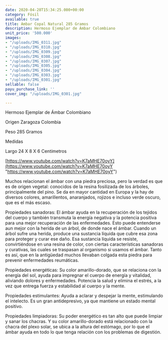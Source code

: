 ```yaml
---
date: 2020-04-28T15:34:25.000+00:00
category: Fósil
available: true
title: Ambar Copal Natural 285 Gramos
description: Hermoso Ejemplar de Ámbar Colombiano
unit_price: '500.000'
images:
- "/uploads/IMG_0311.jpg"
- "/uploads/IMG_0310.jpg"
- "/uploads/IMG_0309.jpg"
- "/uploads/IMG_0308.jpg"
- "/uploads/IMG_0307.jpg"
- "/uploads/IMG_0305.jpg"
- "/uploads/IMG_0304.jpg"
- "/uploads/IMG_0303.jpg"
- "/uploads/IMG_0301.jpg"
sellable: false
payu_purchase_link: ''
cover_img: "/uploads/IMG_0301.jpg"

---
```

Hermoso Ejemplar de Ámbar Colombiano

Origen Zaragoza Colombia

Peso 285 Gramos

Medidas

Largo 24 X 8 X 6 Centímetros

[https://www.youtube.com/watch?v=K7aMHE70oyY](https://www.youtube.com/watch?v=K7aMHE70oyY "https://www.youtube.com/watch?v=K7aMHE70oyY")

Muchos relacionan el ámbar con una piedra preciosa, pero la verdad es que es de origen vegetal: conocidos de la resina fosilizada de los árboles, principalmente del pino. Se da en mayor cantidad en Europa y la hay de diversos colores, amarillentos, anaranjados, rojizos e incluso verde oscuro, que es el más escaso.

Propiedades sanadoras: El ámbar ayuda en la recuperación de los tejidos del cuerpo y también transmuta la energía negativa y la potencia positiva para una mejor recuperación de las enfermedades. Esto puede entenderse aun mejor con la herida de un árbol, de donde nace el ámbar. Cuando un árbol sufre una herida, produce una sustancia líquida que cubre esa zona para proteger y curar ese daño. Esa sustancia líquida se resiste, convirtiéndose en una resina de color, con ciertas características sanadoras y curativas, las cuales se traspasan al organismo si usamos el ámbar. Tanto es así, que en la antigüedad muchos llevaban colgada esta piedra para prevenir enfermedades reumáticas.

Propiedades energéticas: Su color amarillo-dorado, que se relaciona con la energía del sol, ayuda para impregnar el cuerpo de energía y vitalidad, aliviando dolores y enfermedades. Potencia la salud y elimina el estrés, a la vez que entrega fuerza y ​​estabilidad al cuerpo y la mente.

Propiedades estimulantes: Ayuda a aclarar y despejar la mente, estimulando el intelecto. Es un gran antidepresivo, ya que mantiene un estado mental positivo.

Propiedades limpiadoras: Su poder energético es tan alto que puede limpiar y sanar los chacras. Y su color amarillo-dorado está relacionado con la chacra del plexo solar, se ubica a la altura del estómago, por lo que el ámbar ayuda en todo lo que tenga relación con los problemas de digestión.